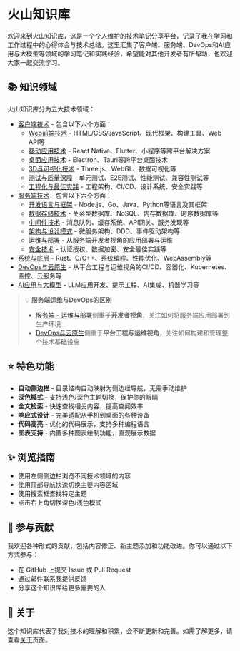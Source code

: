 # 火山知识库

欢迎来到火山知识库，这是一个个人维护的技术笔记分享平台，记录了我在学习和工作过程中的心得体会与技术总结。这里汇集了客户端、服务端、DevOps和AI应用与大模型等领域的学习笔记和实践经验，希望能对其他开发者有所帮助，也欢迎大家一起交流学习。

## 📚 知识领域

火山知识库分为五大技术领域：

- [客户端技术](/client/) - 包含以下六个方面：
  - [Web前端技术](/client/web前端技术/) - HTML/CSS/JavaScript、现代框架、构建工具、Web API等
  - [移动应用技术](/client/移动应用技术/) - React Native、Flutter、小程序等跨平台解决方案
  - [桌面应用技术](/client/桌面应用技术/) - Electron、Tauri等跨平台桌面技术
  - [3D与可视化技术](/client/3D与可视化技术/) - Three.js、WebGL、数据可视化等
  - [测试与质量保障](/client/测试与质量保障/) - 单元测试、E2E测试、性能测试、兼容性测试等
  - [工程化与最佳实践](/client/工程化与最佳实践/) - 工程架构、CI/CD、设计系统、安全实践等
- [服务端技术](/server/) - 包含以下六个方面：
  - [开发语言与框架](/server/开发语言与框架/) - Node.js、Go、Java、Python等语言及其框架
  - [数据存储技术](/server/数据存储技术/) - 关系型数据库、NoSQL、内存数据库、时序数据库等
  - [中间件技术](/server/中间件技术/) - 消息队列、缓存系统、API网关、服务发现等
  - [架构与设计模式](/server/架构与设计模式/) - 微服务架构、DDD、事件驱动架构等
  - [运维与部署](/server/运维与部署/) - 从服务端开发者视角的应用部署与运维
  - [安全技术](/server/安全技术/) - 认证授权、数据加密、安全最佳实践等
- [系统与底层](/systems/) - Rust、C/C++、系统编程、性能优化、WebAssembly等
- [DevOps与云原生](/devops/) - 从平台工程与运维视角的CI/CD、容器化、Kubernetes、监控、云服务等
- [AI应用与大模型](/ai/) - LLM应用开发、提示工程、AI集成、机器学习等

> 💡 **服务端运维与DevOps的区别**
> 
> - [服务端 - 运维与部署](/server/运维与部署/)侧重于**开发者视角**，关注如何将服务端应用部署到生产环境
> - [DevOps与云原生](/devops/)侧重于**平台工程与运维视角**，关注如何构建和管理整个技术基础设施

## ⭐ 特色功能

- **自动侧边栏** - 目录结构自动映射为侧边栏导航，无需手动维护
- **深色模式** - 支持浅色/深色主题切换，保护你的眼睛
- **全文检索** - 快速查找相关内容，提高查阅效率
- **响应式设计** - 完美适配从手机到桌面的各种设备
- **代码高亮** - 优化的代码展示，支持多种编程语言
- **图表支持** - 内置多种图表绘制功能，直观展示数据

## ✨ 浏览指南

- 使用左侧侧边栏浏览不同技术领域的内容
- 使用顶部导航快速切换主要内容区域
- 使用搜索框查找特定主题
- 点击右上角切换深色/浅色模式

## 🤝 参与贡献

我欢迎各种形式的贡献，包括内容修正、新主题添加和功能改进。你可以通过以下方式参与：

- 在 GitHub 上提交 Issue 或 Pull Request
- 通过邮件联系我提供反馈
- 分享这个知识库给更多需要的人

## 📖 关于

这个知识库代表了我对技术的理解和积累，会不断更新和完善。如需了解更多，请查看[关于](/about)页面。